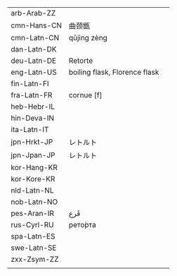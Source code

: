 | | | |
|-|-|-|
| arb-Arab-ZZ |  |  |
| cmn-Hans-CN | 曲颈甑 |  |
| cmn-Latn-CN | qūjìng zèng |  |
| dan-Latn-DK |  |  |
| deu-Latn-DE | Retorte |  |
| eng-Latn-US | boiling flask, Florence flask |  |
| fin-Latn-FI |  |  |
| fra-Latn-FR | cornue [f] |  |
| heb-Hebr-IL |  |  |
| hin-Deva-IN |  |  |
| ita-Latn-IT |  |  |
| jpn-Hrkt-JP | レトルト |  |
| jpn-Jpan-JP | レトルト |  |
| kor-Hang-KR |  |  |
| kor-Kore-KR |  |  |
| nld-Latn-NL |  |  |
| nob-Latn-NO |  |  |
| pes-Aran-IR | قَرع |  |
| rus-Cyrl-RU | рето́рта |  |
| spa-Latn-ES |  |  |
| swe-Latn-SE |  |  |
| zxx-Zsym-ZZ |  |  |
|  |  |  |